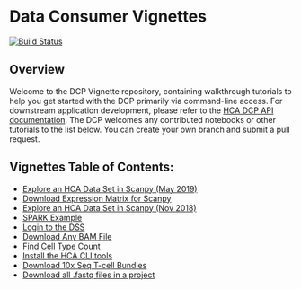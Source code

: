 # Data Consumer Vignettes

[![Build Status](https://travis-ci.com/HumanCellAtlas/data-consumer-vignettes.svg?branch=master)](https://travis-ci.com/HumanCellAtlas/data-consumer-vignettes)

## Overview

Welcome to the DCP Vignette repository, containing walkthrough tutorials to help you get started with the DCP primarily via command-line access. For downstream application development, please refer to the [HCA DCP API documentation](https://prod.data.humancellatlas.org/apis).
The DCP welcomes any contributed notebooks or other tutorials to the list below. You can create your own branch and submit a pull request. 

## Vignettes Table of Contents:

* [Explore an HCA Data Set in Scanpy (May 2019)](https://github.com/HumanCellAtlas/data-consumer-vignettes/tree/master/Explore%20an%20HCA%20Data%20Set%20in%20Scanpy%20(May%202019))
* [Download Expression Matrix for Scanpy](https://github.com/HumanCellAtlas/data-consumer-vignettes/tree/master/Download%20Expression%20Matrix%20for%20Scanpy)
* [Explore an HCA Data Set in Scanpy (Nov 2018)](https://github.com/HumanCellAtlas/data-consumer-vignettes/tree/master/Explore%20an%20HCA%20Data%20Set%20in%20Scanpy%20(Nov%202018))
* [SPARK Example](https://github.com/HumanCellAtlas/data-consumer-vignettes/tree/master/SPARK%20Example)
* [Login to the DSS](https://github.com/HumanCellAtlas/data-consumer-vignettes/tree/master/Login%20to%20the%20DSS)
* [Download Any BAM File](https://github.com/HumanCellAtlas/data-consumer-vignettes/tree/master/Download%20Any%20BAM%20File)
* [Find Cell Type Count](https://github.com/HumanCellAtlas/data-consumer-vignettes/tree/master/Find%20Cell%20Type%20Count)
* [Install the HCA CLI tools](https://github.com/HumanCellAtlas/data-consumer-vignettes/tree/master/Install%20the%20HCA%20CLI%20tools)
* [Download 10x Seq T-cell Bundles](https://github.com/HumanCellAtlas/data-consumer-vignettes/tree/master/Download%2010x%20Seq%20T-cell%20Bundles)
* [Download all .fastq files in a project](https://github.com/HumanCellAtlas/data-consumer-vignettes/tree/master/Download%20all%20.fastq%20files%20in%20a%20project)